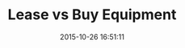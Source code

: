 ---
layout: post
title:  "Lease vs Buy Equipment"
date:   2015-10-26 16:51:11
categories: blog
description: ""
link: "https://www.calcxml.com/calculators/lease-vs-buy-equipment"
---